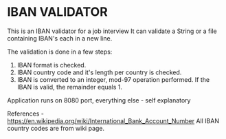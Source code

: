 # IBAN VALIDATOR

This is an IBAN validator for a job interview
It can validate a String or a file containing IBAN's each in a new line.

The validation is done in a few steps:
1) IBAN format is checked.
2) IBAN country code and it's length per country is checked.
3) IBAN is converted to an integer, mod-97 operation performed. If the IBAN is valid, the remainder equals 1.


Application runs on 8080 port, everything else - self explanatory

References - https://en.wikipedia.org/wiki/International_Bank_Account_Number
All IBAN country codes are from wiki page.

